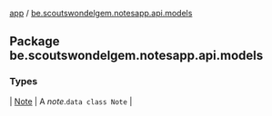[app](../index.md) / [be.scoutswondelgem.notesapp.api.models](./index.md)

## Package be.scoutswondelgem.notesapp.api.models

### Types

| [Note](-note/index.md) | A *note*.`data class Note` |

